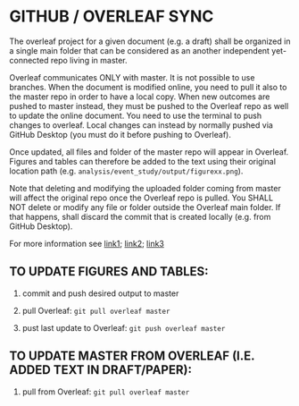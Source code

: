 # GITHUB / OVERLEAF SYNC 

The overleaf project for a given document (e.g. a draft) shall be organized in a single main folder that can be considered as an another independent yet-connected repo living in master.  

Overleaf communicates ONLY with master. It is not possible to use branches. When the document is modified online, you need to pull it also to the master repo in order to have a local copy. When new outcomes are pushed to master instead, they must be pushed to the Overleaf repo as well to update the online document. You need to use the terminal to push changes to overleaf. Local changes can instead by normally pushed via GitHub Desktop (you must do it before pushing to Overleaf). 

Once updated, all files and folder of the master repo will appear in Overleaf. Figures and tables can therefore be added to the text using their original location path (e.g. `analysis/event_study/output/figurexx.png`). 

Note that deleting and modifying the uploaded folder coming from master will affect the original repo once the Overleaf repo is pulled. You SHALL NOT delete or modify any file or folder outside the Overleaf main folder. If that happens, shall discard the commit that is created locally (e.g. from GitHub Desktop). 

For more information see [link1](https://www.overleaf.com/learn/how-to/How_do_I_connect_an_Overleaf_project_with_a_repo_on_GitHub,_GitLab_or_BitBucket%3F#:~:text=You%20can%20configure%20your%20Overleaf,Then%20follow%20the%20prompts.); [link2](https://www.overleaf.com/learn/how-to/How_do_I_push_a_new_project_to_Overleaf_via_git%3F); [link3](https://gist.github.com/jnaecker/da8c1846bc414594783978b66b6e8c83)



## TO UPDATE FIGURES AND TABLES: 

1) commit and push desired output to master

2) pull Overleaf: `git pull overleaf master`

3) pust last update to Overleaf: `git push overleaf master`



## TO UPDATE MASTER FROM OVERLEAF (I.E. ADDED TEXT IN DRAFT/PAPER):

1) pull from Overleaf: `git pull overleaf master`   
